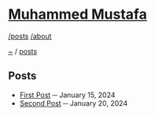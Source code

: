 # [Muhammed Mustafa](../README.md)

[/posts](/posts/README.md) [/about](/about/README.md)

[~](../README.md) / [posts](/posts/README.md)

## Posts

- [First Post](./post1.md) ─ January 15, 2024
- [Second Post](./post2.md) ─ January 20, 2024

